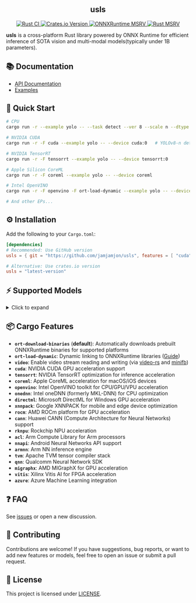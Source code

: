 <h2 align="center">usls</h2>
<p align="center">
<a href="https://github.com/jamjamjon/usls/actions/workflows/rust-ci.yml">
        <img src="https://github.com/jamjamjon/usls/actions/workflows/rust-ci.yml/badge.svg" alt="Rust CI">
    </a>
    <a href='https://crates.io/crates/usls'>
        <img src='https://img.shields.io/crates/v/usls.svg' alt='Crates.io Version'>
    </a>
    <a href='https://github.com/microsoft/onnxruntime/releases'>
        <img src='https://img.shields.io/badge/onnxruntime-%3E%3D%201.22.0-3399FF' alt='ONNXRuntime MSRV'>
    </a>
    <a href='https://crates.io/crates/usls'>
        <img src='https://img.shields.io/crates/msrv/usls-yellow?' alt='Rust MSRV'>
    </a>
</p>

**usls** is a cross-platform Rust library powered by ONNX Runtime for efficient inference of SOTA vision and multi-modal models(typically under 1B parameters).

## 📚 Documentation
- [API Documentation](https://docs.rs/usls/latest/usls/)
- [Examples](./examples)


## 🚀 Quick Start
```bash
# CPU
cargo run -r --example yolo -- --task detect --ver 8 --scale n --dtype fp16  # q8, q4, q4f16

# NVIDIA CUDA
cargo run -r -F cuda --example yolo -- --device cuda:0   # YOLOv8-n detect by default

# NVIDIA TensorRT
cargo run -r -F tensorrt --example yolo -- --device tensorrt:0

# Apple Silicon CoreML
cargo run -r -F coreml --example yolo -- --device coreml

# Intel OpenVINO
cargo run -r -F openvino -F ort-load-dynamic --example yolo -- --device openvino:CPU

# And other EPs...
```


## ⚙️ Installation
Add the following to your `Cargo.toml`:

```toml
[dependencies]
# Recommended: Use GitHub version
usls = { git = "https://github.com/jamjamjon/usls", features = [ "cuda" ] }

# Alternative: Use crates.io version
usls = "latest-version"
```

## ⚡ Supported Models
<details>
<summary>Click to expand</summary>

| Model | Task / Description | Example |
| ----- | ----------------- | ------- |
| [BEiT](https://github.com/microsoft/unilm/tree/master/beit) | Image Classification | [demo](examples/beit) |
| [ConvNeXt](https://github.com/facebookresearch/ConvNeXt) | Image Classification | [demo](examples/convnext) |
| [FastViT](https://github.com/apple/ml-fastvit) | Image Classification | [demo](examples/fastvit) |
| [MobileOne](https://github.com/apple/ml-mobileone) | Image Classification | [demo](examples/mobileone) |
| [DeiT](https://github.com/facebookresearch/deit) | Image Classification | [demo](examples/deit) |
| [DINOv2](https://github.com/facebookresearch/dinov2) | Vision Embedding | [demo](examples/dinov2) |
| [DINOv3](https://github.com/facebookresearch/dinov3) | Vision Embedding | [demo](examples/dinov3) |
| [YOLOv5](https://github.com/ultralytics/yolov5) | Image Classification<br />Object Detection<br />Instance Segmentation | [demo](examples/yolo) |
| [YOLOv6](https://github.com/meituan/YOLOv6) | Object Detection | [demo](examples/yolo) |
| [YOLOv7](https://github.com/WongKinYiu/yolov7) | Object Detection | [demo](examples/yolo) |
| [YOLOv8<br />YOLO11](https://github.com/ultralytics/ultralytics) | Object Detection<br />Instance Segmentation<br />Image Classification<br />Oriented Object Detection<br />Keypoint Detection | [demo](examples/yolo) |
| [YOLOv9](https://github.com/WongKinYiu/yolov9) | Object Detection | [demo](examples/yolo) |
| [YOLOv10](https://github.com/THU-MIG/yolov10) | Object Detection | [demo](examples/yolo) |
| [YOLOv12](https://github.com/sunsmarterjie/yolov12) | Object Detection | [demo](examples/yolo) |
| [RT-DETR](https://github.com/lyuwenyu/RT-DETR) | Object Detection | [demo](examples/rtdetr) |
| [RF-DETR](https://github.com/roboflow/rf-detr) | Object Detection | [demo](examples/rfdetr) |
| [PP-PicoDet](https://github.com/PaddlePaddle/PaddleDetection/tree/release/2.8/configs/picodet) | Object Detection | [demo](examples/picodet-layout) |
| [DocLayout-YOLO](https://github.com/opendatalab/DocLayout-YOLO) | Object Detection | [demo](examples/picodet-layout) |
| [D-FINE](https://github.com/manhbd-22022602/D-FINE) | Object Detection | [demo](examples/d-fine) |
| [DEIM](https://github.com/ShihuaHuang95/DEIM) | Object Detection | [demo](examples/deim) |
| [RTMPose](https://github.com/open-mmlab/mmpose/tree/dev-1.x/projects/rtmpose) | Keypoint Detection | [demo](examples/rtmpose) |
| [DWPose](https://github.com/IDEA-Research/DWPose) | Keypoint Detection | [demo](examples/dwpose) |
| [RTMW](https://arxiv.org/abs/2407.08634) | Keypoint Detection | [demo](examples/rtmw) |
| [RTMO](https://github.com/open-mmlab/mmpose/tree/main/projects/rtmo) | Keypoint Detection | [demo](examples/rtmo) |
| [SAM](https://github.com/facebookresearch/segment-anything) | Segment Anything | [demo](examples/sam) |
| [SAM2](https://github.com/facebookresearch/segment-anything-2) | Segment Anything | [demo](examples/sam) |
| [MobileSAM](https://github.com/ChaoningZhang/MobileSAM) | Segment Anything | [demo](examples/sam) |
| [EdgeSAM](https://github.com/chongzhou96/EdgeSAM) | Segment Anything | [demo](examples/sam) |
| [SAM-HQ](https://github.com/SysCV/sam-hq) | Segment Anything | [demo](examples/sam) |
| [FastSAM](https://github.com/CASIA-IVA-Lab/FastSAM) | Instance Segmentation | [demo](examples/yolo) |
| [YOLO-World](https://github.com/AILab-CVC/YOLO-World) | Open-Set Detection With Language | [demo](examples/yolo) |
| [GroundingDINO](https://github.com/IDEA-Research/GroundingDINO) | Open-Set Detection With Language | [demo](examples/grounding-dino) |
| [CLIP](https://github.com/openai/CLIP) | Vision-Language Embedding | [demo](examples/clip) |
| [jina-clip-v1](https://huggingface.co/jinaai/jina-clip-v1) | Vision-Language Embedding | [demo](examples/clip) |
| [jina-clip-v2](https://huggingface.co/jinaai/jina-clip-v2) | Vision-Language Embedding | [demo](examples/clip) |
| [mobileclip & mobileclip2](https://github.com/apple/ml-mobileclip) | Vision-Language Embedding | [demo](examples/clip) |
| [BLIP](https://github.com/salesforce/BLIP) | Image Captioning | [demo](examples/blip) |
| [DB(PaddleOCR-Det)](https://arxiv.org/abs/1911.08947) | Text Detection | [demo](examples/db) |
| [FAST](https://github.com/czczup/FAST) | Text Detection | [demo](examples/fast) |
| [LinkNet](https://arxiv.org/abs/1707.03718) | Text Detection | [demo](examples/linknet) |
| [SVTR(PaddleOCR-Rec)](https://arxiv.org/abs/2205.00159) | Text Recognition | [demo](examples/svtr) |
| [SLANet](https://paddlepaddle.github.io/PaddleOCR/latest/algorithm/table_recognition/algorithm_table_slanet.html) | Tabel Recognition | [demo](examples/slanet) |
| [TrOCR](https://huggingface.co/microsoft/trocr-base-printed) | Text Recognition | [demo](examples/trocr) |
| [YOLOPv2](https://arxiv.org/abs/2208.11434) | Panoptic Driving Perception | [demo](examples/yolop) |
| [DepthAnything v1<br />DepthAnything v2](https://github.com/LiheYoung/Depth-Anything) | Monocular Depth Estimation | [demo](examples/depth-anything) |
| [DepthPro](https://github.com/apple/ml-depth-pro) | Monocular Depth Estimation | [demo](examples/depth-pro) |
| [MODNet](https://github.com/ZHKKKe/MODNet) | Image Matting | [demo](examples/modnet) |
| [Sapiens](https://github.com/facebookresearch/sapiens/tree/main) | Foundation for Human Vision Models | [demo](examples/sapiens) |
| [Florence2](https://arxiv.org/abs/2311.06242) | a Variety of Vision Tasks | [demo](examples/florence2) |
| [Moondream2](https://github.com/vikhyat/moondream/tree/main) | Open-Set Object Detection<br />Open-Set Keypoints Detection<br />Image Caption<br />Visual Question Answering | [demo](examples/moondream2) |
| [OWLv2](https://huggingface.co/google/owlv2-base-patch16-ensemble) | Open-Set Object Detection | [demo](examples/owlv2) |
| [SmolVLM(256M, 500M)](https://huggingface.co/HuggingFaceTB/SmolVLM-256M-Instruct) | Visual Question Answering | [demo](examples/smolvlm) |
| [FastVLM(0.5B)](https://github.com/apple/ml-fastvlm) |  Vision Language Models | [demo](examples/fastvlm) |
| [RMBG(1.4, 2.0)](https://huggingface.co/briaai/RMBG-2.0) | Image Segmentation<br />Background Removal | [demo](examples/rmbg) |
| [BEN2](https://huggingface.co/PramaLLC/BEN2) | Image Segmentation<br />Background Removal | [demo](examples/rmbg) |
| [MediaPipe: Selfie-segmentation](https://ai.google.dev/edge/mediapipe/solutions/vision/image_segmenter) | Image Segmentation | [demo](examples/mediapipe-selfie-segmentation) |
| [Swin2SR](https://github.com/mv-lab/swin2sr) | Image Super-Resolution and Restoration | [demo](examples/swin2sr) |
| [APISR](https://github.com/Kiteretsu77/APISR) | Real-World Anime Super-Resolution | [demo](examples/apisr) |

</details>


## 📦 Cargo Features
- **`ort-download-binaries`** (**default**): Automatically downloads prebuilt ONNXRuntime binaries for supported platforms
- **`ort-load-dynamic`**: Dynamic linking to ONNXRuntime libraries ([Guide](https://ort.pyke.io/setup/linking#dynamic-linking))
- **`video`**: Enable video stream reading and writing (via [video-rs](https://github.com/oddity-ai/video-rs) and [minifb](https://github.com/emoon/rust_minifb))
- **`cuda`**: NVIDIA CUDA GPU acceleration support
- **`tensorrt`**: NVIDIA TensorRT optimization for inference acceleration
- **`coreml`**: Apple CoreML acceleration for macOS/iOS devices
- **`openvino`**: Intel OpenVINO toolkit for CPU/GPU/VPU acceleration
- **`onednn`**: Intel oneDNN (formerly MKL-DNN) for CPU optimization
- **`directml`**: Microsoft DirectML for Windows GPU acceleration
- **`xnnpack`**: Google XNNPACK for mobile and edge device optimization
- **`rocm`**: AMD ROCm platform for GPU acceleration
- **`cann`**: Huawei CANN (Compute Architecture for Neural Networks) support
- **`rknpu`**: Rockchip NPU acceleration
- **`acl`**: Arm Compute Library for Arm processors
- **`nnapi`**: Android Neural Networks API support
- **`armnn`**: Arm NN inference engine
- **`tvm`**: Apache TVM tensor compiler stack
- **`qnn`**: Qualcomm Neural Network SDK
- **`migraphx`**: AMD MIGraphX for GPU acceleration
- **`vitis`**: Xilinx Vitis AI for FPGA acceleration
- **`azure`**: Azure Machine Learning integration


## ❓ FAQ
See [issues](https://github.com/jamjamjon/usls/issues) or open a new discussion.

## 🤝 Contributing

Contributions are welcome! If you have suggestions, bug reports, or want to add new features or models, feel free to open an issue or submit a pull request.  


## 📜 License

This project is licensed under [LICENSE](LICENSE).
